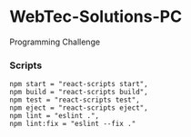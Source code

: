 # WebTec-Solutions-PC

Programming Challenge

### Scripts

```
npm start = "react-scripts start",
npm build = "react-scripts build",
npm test = "react-scripts test",
npm eject = "react-scripts eject",
npm lint = "eslint .",
npm lint:fix = "eslint --fix ."

```

